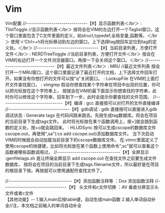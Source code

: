 # Vim
Vim配置
//-------------------------------【#】显示函数列表＜/br＞
<F2> : TlistToggle                      //显示函数列表＜/br＞
		按<F2>将会在VIM的左边打开一个Taglist窗口，这个窗口里面包含了C文件里面的定义，如struct,typedef,全局变量,函数等。＜/br＞
		使用'<'Ctrl>+h将光标移动到左边的窗口，上下选择tag按回车定位到tag的定义处。＜/br＞
//-------------------------------【#】当前目录列表，方便打开文件＜/br＞
<F3> : NERDTreeToggle            //当前目录列表，方便打开文件＜/br＞
		按<F3>会在VIM的右边打开一个文件浏览器窗口。再按一下<F3>会关闭这个窗口。＜/br＞
//-------------------------------【#】最近文件列表＜/br＞
<F4> : MRU								//最近文件列表
		按<F4>会打开一个MRU窗口，这个窗口里面记录了最近打开的文档，上下选择文件回车打开。如果没有你想打开的文件可以按"q"关闭窗口。
<F5> : LookupFile
		<F5>在VIM的上面打开文件查找窗口，
<F6> : vimgrep
		假设你想查找某个字符串在项目中出现的位置，你可以把光标放在这个字符串上，
		按<F6>就会在VIM的最下面显示你想查找的字符串，此时你可以修改这个字符串，回车到下一步，此时会提示你要查找的文件范围，
//-------------------------------【#】编译
<F7> : gcc
		直接按<F7>可以对打开的文件直接编译
//-------------------------------【#】gdb调试
<F8> : gdb
		直接按<F8>可以直接进入gdb调试状态
<F9> : Generate tags
		在代码间跳来跳去。先按<F9>生成tag数据库。将会在项目的当前目录下生成tags文件。
		此时将光标放在某个函数调用上，按<Ctrl>+]就会跳到函数的定义处，按<Ctrl>+o就会跳回来。
<F10> : HLUDSync
		按<F10>可以生成cscope的数据库文件cscope.out，再使用",sa"(:cs add cscope.out)添加数据库文件。
		当下次启动VIM的时候就会自动加载当前目录下的cscope数据库文件。
		在.vimrc里面定义了使用cscope的快捷键，比如将光标放在某个函数上使用命令",sc"就可以查看这个函数被哪些函数调用过，
//--------------------------------【#】全屏显示
<F11> :genfiletags.sh
		<F11>是让终端全屏显示
<F12>add cscope.out
		在查找文件之前要生成文件数据库，
		按<F12>将会在项目的当前目录下生成tags.filename文件，所以最好是在项目的根目录下按<F12>。再按<F5>就可以使用通配符查找文件了。
		
		
		
//--------------------------------【#】添加函数注释等
：Dox
		添加函数注释
//--------------------------------【#】	头文件和c文件切换
：AV
		垂直分屏显示头文件或者c文件	
【其他功能】--
1.输入main后按table键，自动生成main函数
2.输入单词自动补全//注，本文档之前输入的单词自动补全

